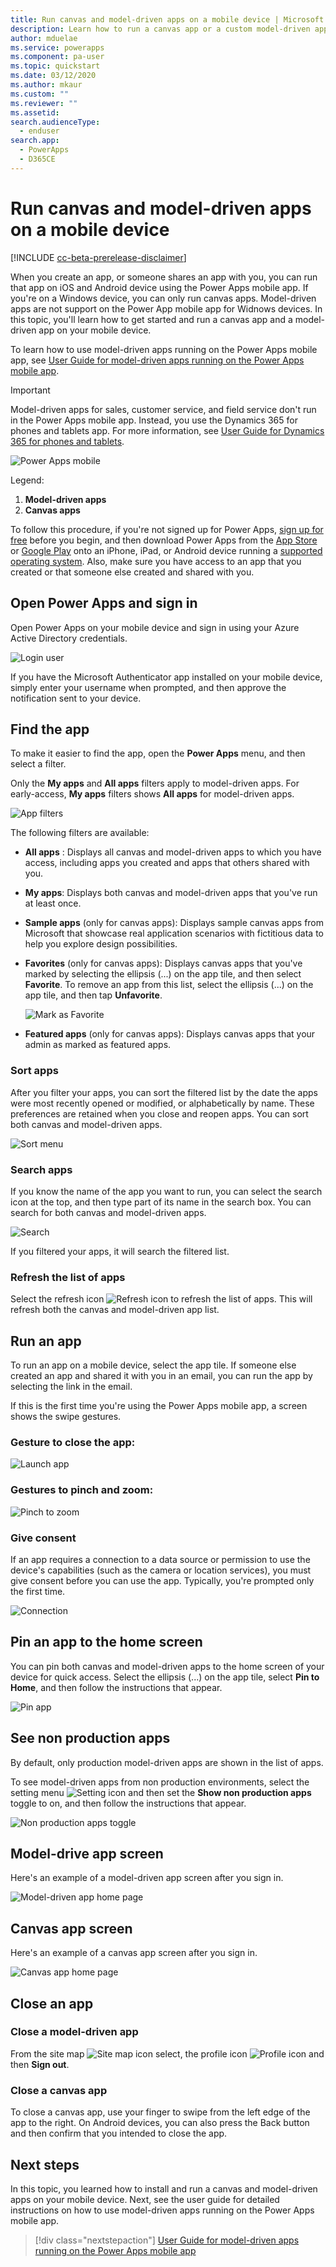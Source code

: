 ```yaml
---
title: Run canvas and model-driven apps on a mobile device | Microsoft Docs
description: Learn how to run a canvas app or a custom model-driven app on a mobile device.
author: mduelae
ms.service: powerapps
ms.component: pa-user
ms.topic: quickstart
ms.date: 03/12/2020
ms.author: mkaur
ms.custom: ""
ms.reviewer: ""
ms.assetid: 
search.audienceType: 
  - enduser
search.app: 
  - PowerApps
  - D365CE
---
```


# Run canvas and model-driven apps on a mobile device

[!INCLUDE [cc-beta-prerelease-disclaimer](../includes/cc-beta-prerelease-disclaimer.md)]

When you create an app, or someone shares an app with you, you can run that app on iOS and Android device using the Power Apps mobile app. If you're on a Windows device, you can only run canvas apps. Model-driven apps are not support on the Power App mobile app for Widnows devices. In this topic, you'll learn how to get started and run a canvas app and a model-driven app on your mobile device. 

To learn how to use model-driven apps running on the Power Apps mobile app, see [User Guide for model-driven apps running on the Power Apps mobile app](use-custom-model-driven-app-on-mobile.md).

> [!IMPORTANT]
> Model-driven apps for sales, customer service, and field service don't run in the Power Apps mobile app. Instead, you use the Dynamics 365 for phones and tablets app. For more information, see [User Guide for Dynamics 365 for phones and tablets](https://docs.microsoft.com/dynamics365/mobile-app/dynamics-365-phones-tablets-users-guide).

![Power Apps mobile](media/powerappsmobile.png)

Legend:

1. **Model-driven apps**
2. **Canvas apps**

To follow this procedure, if you're not signed up for Power Apps, [sign up for free](https://make.powerapps.com/signup?redirect=marketing&email=) before you begin, and then download Power Apps from the [App Store](https://itunes.apple.com/app/powerapps/id1047318566?mt=8) or [Google Play](https://play.google.com/store/apps/details?id=com.microsoft.msapps) onto an iPhone, iPad, or Android device running a [supported operating system](../maker/canvas-apps/limits-and-config.md). Also, make sure you have access to an app that you created or that someone else created and shared with you.



## Open Power Apps and sign in
Open Power Apps on your mobile device and sign in using your Azure Active Directory credentials.

![Login user](media/powerapps_mobile_app_signin_screen.png)

If you have the Microsoft Authenticator app installed on your mobile device, simply enter your username when prompted, and then approve the notification sent to your device.



## Find the app
To make it easier to find the app, open the **Power Apps** menu, and then select a filter. 

Only the **My apps** and **All apps** filters apply to model-driven apps. For early-access, **My apps** filters shows **All apps** for model-driven apps.

![App filters](media/filter-menu.png)

The following filters are available:

* **All apps** : Displays all canvas and model-driven apps to which you have access, including apps you created and apps that others shared with you.

* **My apps**: Displays both canvas and model-driven apps that you've run at least once.

* **Sample apps** (only for canvas apps): Displays sample canvas apps from Microsoft that showcase real application scenarios with fictitious data to help you explore design possibilities.

* **Favorites** (only for canvas apps): Displays canvas apps that you've marked by selecting the ellipsis (...) on the app tile, and then select **Favorite**. To remove an app from this list, select the ellipsis (...) on the app tile, and then tap **Unfavorite**.

    ![Mark as Favorite](media/add_favorite_app.png)

* **Featured apps** (only for canvas apps): Displays canvas apps that your admin as marked as featured apps.

### Sort apps

After you filter your apps, you can sort the filtered list by the date the apps were most recently opened or modified, or alphabetically by name. These preferences are retained when you close and reopen apps. You can sort both canvas and model-driven apps.

![Sort menu](media/sort_apps.png)

### Search apps

If you know the name of the app you want to run, you can select the search icon at the top, and then type part of its name in the search box. You can search for both canvas and model-driven apps.


![Search](media/search_apps.png)

If you filtered your apps, it will search the filtered list.

### Refresh the list of apps

Select the refresh icon ![Refresh icon](media/refresh_icon.png) to refresh the list of apps. This will refresh both the canvas and model-driven app list. 

## Run an app
To run an app on a mobile device, select the app tile. If someone else created an app and shared it with you in an email, you can run the app by selecting the link in the email.

If this is the first time you're using the Power Apps mobile app, a screen shows the swipe gestures.

### Gesture to close the app:

![Launch app](media/swipe.gif)

### Gestures to pinch and zoom:

![Pinch to zoom](media/pinchtozoom.jpg)

### Give consent
If an app requires a connection to a data source or permission to use the device's capabilities (such as the camera or location services), you must give consent before you can use the app. Typically, you're prompted only the first time.

![Connection](media/give_consent.png)

## Pin an app to the home screen
You can pin both canvas and model-driven apps to the home screen of your device for quick access. Select the ellipsis (...) on the app tile, select **Pin to Home**, and then follow the instructions that appear.

![Pin app](media/pin_to_home.png)

## See non production apps

By default, only production model-driven apps are shown in the list of apps. 

To see model-driven apps from non production environments, select the setting menu ![Setting icon](media/settings_icon.png) and then set the **Show non production apps** toggle to on, and then follow the instructions that appear.

![Non production apps toggle](media/non_prod_toggle.png)


## Model-drive app screen

Here's an example of a model-driven app screen after you sign in.  

![Model-driven app home page](media/model-driven-app-opened.png)

## Canvas app screen

Here's an example of a canvas app screen after you sign in.  

![Canvas app home page](media/.png)

## Close an app

### Close a model-driven app

From the site map ![Site map icon](media/pa_mobile_sitemap_icon.png "Site map icon") select, the profile icon ![Profile icon](media/profile_icon.png "Site map icon") and then **Sign out**.

### Close a canvas app

To close a canvas app, use your finger to swipe from the left edge of the app to the right. On Android devices, you can also press the Back button and then confirm that you intended to close the app.


## Next steps
In this topic, you learned how to install and run a canvas and model-driven apps on your mobile device. Next, see the user guide for detailed instructions on how to use model-driven apps running on the Power Apps mobile app. 
> [!div class="nextstepaction"]
> [User Guide for model-driven apps running on the Power Apps mobile app](use-custom-model-driven-app-on-mobile.md)
